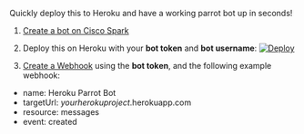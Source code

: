 Quickly deploy this to Heroku and have a working parrot bot up in seconds!
1. [Create a bot on Cisco Spark](https://developer.ciscospark.com/add-bot.html)

2. Deploy this on Heroku with your **bot token** and **bot username**:
[![Deploy](https://www.herokucdn.com/deploy/button.svg)](https://heroku.com/deploy)

3. [Create a Webhook](https://developer.ciscospark.com/endpoint-webhooks-post.html) using the **bot token**, and the following example webhook: 
- name: Heroku Parrot Bot
- targetUrl:  _yourherokuproject_.herokuapp.com
- resource: messages
- event: created
